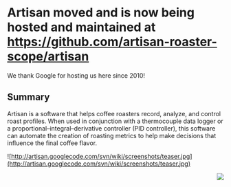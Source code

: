 # Artisan moved and is now being hosted and maintained at https://github.com/artisan-roaster-scope/artisan #

We thank Google for hosting us here since 2010!

## Summary ##

Artisan is a software that helps coffee roasters record, analyze, and control roast profiles. When used in conjunction with a thermocouple data logger or a proportional–integral–derivative controller (PID controller), this software can automate the creation of roasting metrics to help make decisions that influence the final coffee flavor.

![http://artisan.googlecode.com/svn/wiki/screenshots/teaser.jpg](http://artisan.googlecode.com/svn/wiki/screenshots/teaser.jpg)
<p align='right'><a href='http://www.roastmagazine.com'><img src='http://artisan.googlecode.com/svn/wiki/screenshots/ROAST.jpg' /></a></p>